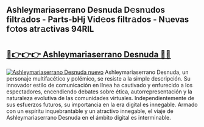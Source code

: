 ## Ashleymariaserrano Desnuda D𝚎sn𝚞dos filtr𝚊dos - Parts-bHj Vid𝚎os filtr𝚊dos - N𝚞evas f𝚘tos atr𝚊ctivas 94RIL

# <h2><a href="http://mb7jpic.tromn.icu/?c=Ashleymariaserrano+Desnuda">🔗👉👉👉 Ashleymariaserrano Desnuda 🔗🔗</a></h2>

[![Ashleymariaserrano Desnuda nuevo](https://i.imgur.com/pEAQMta.gif)](http://mb7jpic.tromn.icu/?c=Ashleymariaserrano+Desnuda)
Ashleymariaserrano Desnuda, un personaje multifacético y polémico, se resiste a la simple descripción. Su innovador estilo de comunicación en línea ha cautivado y enfurecido a los espectadores, encendiendo debates sobre ética, autorrepresentación y la naturaleza evolutiva de las comunidades virtuales. Independientemente de sus esfuerzos futuros, su importancia en la era digital es innegable. Armado con un espíritu inquebrantable y un atractivo innegable, el viaje de Ashleymariaserrano Desnuda en el ámbito digital es interminable.

